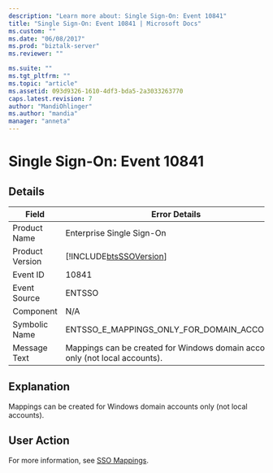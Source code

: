 ```yaml
---
description: "Learn more about: Single Sign-On: Event 10841"
title: "Single Sign-On: Event 10841 | Microsoft Docs"
ms.custom: ""
ms.date: "06/08/2017"
ms.prod: "biztalk-server"
ms.reviewer: ""

ms.suite: ""
ms.tgt_pltfrm: ""
ms.topic: "article"
ms.assetid: 093d9326-1610-4df3-bda5-2a3033263770
caps.latest.revision: 7
author: "MandiOhlinger"
ms.author: "mandia"
manager: "anneta"
---
```

# Single Sign-On: Event 10841
## Details  
  
| Field | Error Details |
|-----------------|--------------------------------------------------------------------------------|
|  Product Name   |                           Enterprise Single Sign-On                            |
| Product Version |           [!INCLUDE[btsSSOVersion](../includes/btsssoversion-md.md)]           |
|    Event ID     |                                     10841                                      |
|  Event Source   |                                     ENTSSO                                     |
|    Component    |                                      N/A                                       |
|  Symbolic Name  |                   ENTSSO_E_MAPPINGS_ONLY_FOR_DOMAIN_ACCOUNTS                   |
|  Message Text   | Mappings can be created for Windows domain accounts only (not local accounts). |
  
## Explanation  
 Mappings can be created for Windows domain accounts only (not local accounts).  
  
## User Action  
 For more information, see [SSO Mappings](../core/sso-mappings.md).
